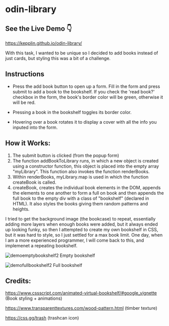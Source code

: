 # odin-library

## See the Live Demo 👇

https://kepplin.github.io/odin-library/

With this task, I wanted to be unique so I decided to add books instead of just cards, but styling this was a bit of a challenge.

## Instructions

- Press the add book button to open up a form. Fill in the form and press submit to add a book to the bookshelf. If you check the 'read book?' checkbox in the form, the book's border color will be green, otherwise it will be red.

- Pressing a book in the bookshelf toggles its border color.

- Hovering over a book rotates it to display a cover with all the info you inputed into the form.

## How it Works:

1. The submit button is clicked (from the popup form)
2. The function addBookToLibrary runs, in which a new object is created using a constructor function, this object is placed into the empty array "myLibrary". This function also invokes the function renderBooks.
3. Within renderBooks, myLibrary.map is used in which the function createBook is called.
4. createBook, creates the individual book elements in the DOM, appends the elements to one another to form a full on book and then appends the full book to the empty div with a class of "bookshelf" (declared in HTML). It also styles the books giving them random patterns and heights.

I tried to get the background image (the bookcase) to repeat, essentially adding more layers when enough books were added, but it always ended up looking funky, so then I attempted to create my own bookshelf in CSS, but it was hard to style, so I just settled for a max book limit. One day, when I am a more experienced programmer, I will come back to this, and implemenet a repeating bookshelf.

![demoemptybookshelf2](https://user-images.githubusercontent.com/107027281/211195172-90af918c-1394-467e-afb3-e1f63974e7f0.png)
Empty bookshelf

![demofullbookshelf2](https://user-images.githubusercontent.com/107027281/211184541-e73f8589-592a-40c1-85f5-70ee405242c4.png)
Full bookshelf

## Credits:

https://www.cssscript.com/animated-virtual-bookshelf/#google_vignette (Book styling + animations)

https://www.transparenttextures.com/wood-pattern.html (timber texture)

https://css.gg/trash (trashcan icon)
